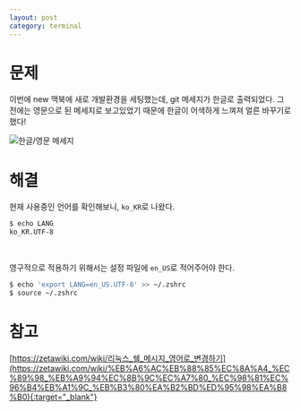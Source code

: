```yaml
---
layout: post
category: terminal
---
```


# 문제

이번에 new 맥북에 새로 개발환경을 세팅했는데, git 메세지가 한글로 출력되었다. 
그 전에는 영문으로 된 메세지로 보고있었기 때문에 한글이 어색하게 느껴져 얼른 바꾸기로 했다!

![한글/영문 메세지](/no-access-please/assets/image/2021-08-13-change-terminal-message-lang/1.png)

# 해결

현재 사용중인 언어를 확인해보니, `ko_KR`로 나왔다.

```bash
$ echo LANG
ko_KR.UTF-8
```

<br>

영구적으로 적용하기 위해서는 설정 파일에 `en_US`로 적어주어야 한다. 

```bash
$ echo 'export LANG=en_US.UTF-8' >> ~/.zshrc
$ source ~/.zshrc
```

# 참고

[https://zetawiki.com/wiki/리눅스_쉘_메시지_영어로_변경하기](https://zetawiki.com/wiki/%EB%A6%AC%EB%88%85%EC%8A%A4_%EC%89%98_%EB%A9%94%EC%8B%9C%EC%A7%80_%EC%98%81%EC%96%B4%EB%A1%9C_%EB%B3%80%EA%B2%BD%ED%95%98%EA%B8%B0){:target="_blank"}